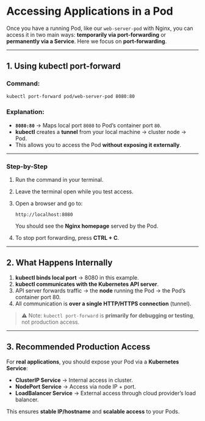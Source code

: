 # **Accessing Applications in a Pod**

Once you have a running Pod, like our `web-server-pod` with Nginx, you can access it in two main ways: **temporarily via port-forwarding** or **permanently via a Service**. Here we focus on **port-forwarding**.

---

## **1. Using kubectl port-forward**

### Command:

```bash
kubectl port-forward pod/web-server-pod 8080:80
```

### Explanation:

* **`8080:80`** → Maps local port `8080` to Pod’s container port `80`.
* **kubectl** creates a **tunnel** from your local machine → cluster node → Pod.
* This allows you to access the Pod **without exposing it externally**.

---

### **Step-by-Step**

1. Run the command in your terminal.
2. Leave the terminal open while you test access.
3. Open a browser and go to:

   ```
   http://localhost:8080
   ```

   You should see the **Nginx homepage** served by the Pod.
4. To stop port forwarding, press **CTRL + C**.

---

## **2. What Happens Internally**

1. **kubectl binds local port** → 8080 in this example.
2. **kubectl communicates with the Kubernetes API server**.
3. API server forwards traffic → the **node** running the Pod → the Pod’s container port 80.
4. All communication is **over a single HTTP/HTTPS connection** (tunnel).

> ⚠️ Note: `kubectl port-forward` is **primarily for debugging or testing**, not production access.

---

## **3. Recommended Production Access**

For **real applications**, you should expose your Pod via a **Kubernetes Service**:

* **ClusterIP Service** → Internal access in cluster.
* **NodePort Service** → Access via node IP + port.
* **LoadBalancer Service** → External access through cloud provider’s load balancer.

This ensures **stable IP/hostname** and **scalable access** to your Pods.
